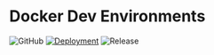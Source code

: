 # Docker Dev Environments

![GitHub](https://img.shields.io/github/license/madalinpopa/dev-environments) [![Deployment](https://github.com/madalinpopa/dev-environments/actions/workflows/release.yml/badge.svg)](https://github.com/madalinpopa/dev-environments/actions/workflows/release.yml) ![Release](https://img.shields.io/github/v/release/madalinpopa/dev-environments)
